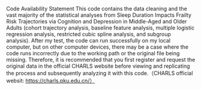 Code Availability Statement
This code contains the data cleaning and the vast majority of the statistical analyses from Sleep Duration Impacts Frailty Risk Trajectories via Cognition and Depression in Middle-Aged and Older Adults (cohort trajectory analysis, baseline feature analysis, multiple logistic regression analysis, restricted cubic spline analysis, and subgroup analysis).
After my test, the code can run successfully on my local computer, but on other computer devices, there may be a case where the code runs incorrectly due to the working path or the original file being missing.
Therefore, it is recommended that you first register and request the original data in the official CHARLS website before viewing and replicating the process and subsequently analyzing it with this code.（CHARLS official websit: https://charls.pku.edu.cn/）
